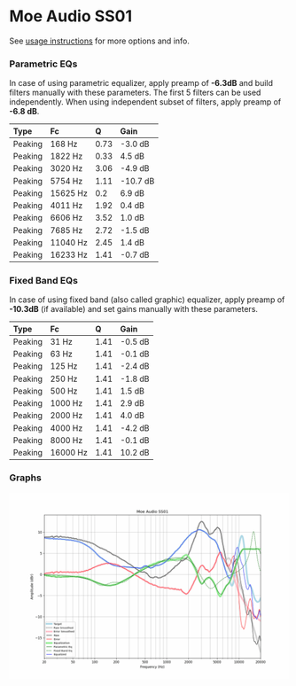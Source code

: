 # Moe Audio SS01
See [usage instructions](https://github.com/jaakkopasanen/AutoEq#usage) for more options and info.

### Parametric EQs
In case of using parametric equalizer, apply preamp of **-6.3dB** and build filters manually
with these parameters. The first 5 filters can be used independently.
When using independent subset of filters, apply preamp of **-6.8 dB**.

| Type    | Fc       |    Q | Gain     |
|:--------|:---------|:-----|:---------|
| Peaking | 168 Hz   | 0.73 | -3.0 dB  |
| Peaking | 1822 Hz  | 0.33 | 4.5 dB   |
| Peaking | 3020 Hz  | 3.06 | -4.9 dB  |
| Peaking | 5754 Hz  | 1.11 | -10.7 dB |
| Peaking | 15625 Hz | 0.2  | 6.9 dB   |
| Peaking | 4011 Hz  | 1.92 | 0.4 dB   |
| Peaking | 6606 Hz  | 3.52 | 1.0 dB   |
| Peaking | 7685 Hz  | 2.72 | -1.5 dB  |
| Peaking | 11040 Hz | 2.45 | 1.4 dB   |
| Peaking | 16233 Hz | 1.41 | -0.7 dB  |

### Fixed Band EQs
In case of using fixed band (also called graphic) equalizer, apply preamp of **-10.3dB**
(if available) and set gains manually with these parameters.

| Type    | Fc       |    Q | Gain    |
|:--------|:---------|:-----|:--------|
| Peaking | 31 Hz    | 1.41 | -0.5 dB |
| Peaking | 63 Hz    | 1.41 | -0.1 dB |
| Peaking | 125 Hz   | 1.41 | -2.4 dB |
| Peaking | 250 Hz   | 1.41 | -1.8 dB |
| Peaking | 500 Hz   | 1.41 | 1.5 dB  |
| Peaking | 1000 Hz  | 1.41 | 2.9 dB  |
| Peaking | 2000 Hz  | 1.41 | 4.0 dB  |
| Peaking | 4000 Hz  | 1.41 | -4.2 dB |
| Peaking | 8000 Hz  | 1.41 | -0.1 dB |
| Peaking | 16000 Hz | 1.41 | 10.2 dB |

### Graphs
![](./Moe%20Audio%20SS01.png)